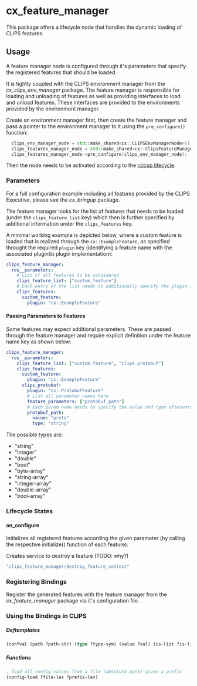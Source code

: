 # cx_feature_manager
This package offers a lifecycle node that handles the dynamic loading of CLIPS features.

## Usage
A feature manager node is configured through it's parameters that specify the registered features that should be loaded.

It is tightly coupled with the CLIPS environment manager from the *cx_clips_env_manager* package.
The feature manager is responsible for loading and unloading of features as well as providing interfaces to load and unload features. These interfaces are provided to the environments provided by the environment manager.

Create an environment manager first, then create the feature manager and pass a pointer to the environment manager to it using the `pre_configure()` function:
```c++
  clips_env_manager_node = std::make_shared<cx::CLIPSEnvManagerNode>();
  clips_features_manager_node = std::make_shared<cx::ClipsFeatureManager>();
  clips_features_manager_node->pre_configure(clips_env_manager_node);
```

Then the node needs to be activated according to the [rclcpp lifecycle](https://docs.ros.org/en/rolling/Tutorials/Demos/Managed-Nodes.html).
### Parameters
For a full configuration example including all features provided by the CLIPS Executive, please see the *cx_bringup* package.

The feature manager looks for the list of features that needs to be loaded (under the `clips_feature_list` key) which then is further specified by additional information under the `clips_features` key.

A minimal working example is depicted below, where a custom feature is loaded that is realized through the `cx::ExampleFeature`, as specified throught the required `plugin` key (identifying a feature name with the associated pluginlib plugin implementation):
```yaml
clips_feature_manager:
  ros__parameters:
    # List of all features to be considered
    clips_feature_list: ["custom_feature"]
    # Each entry of the list needs to additionally specify the plugin implementation
    clips_features:
      custom_feature:
        plugin: "cx::ExampleFeature"
```

#### Passing Parameters to Features
Some features may expect additional parameters. These are passed through the feature manager and require explicit definition under the feature name key as shown below:
```yaml
clips_feature_manager:
  ros__parameters:
    clips_feature_list: ["custom_feature", "clips_protobuf"]
    clips_features:
      custom_feature:
        plugin: "cx::ExampleFeature"
      clips_protobuf:
        plugin: "cx::ProtobufFeature"
        # List all parameter names here
        feature_parameters: ["protobuf_path"]
        # Each param name needs to specify the value and type afterwards
        protobuf_path:
          value: "proto"
          type: "string"
```
The possible types are:
 - "string"
 - "integer"
 - "double"
 - "bool"
 - "byte-array"
 - "string-array"
 - "integer-array"
 - "double-array"
 - "bool-array"

### Lifecycle States
#### on_configure
Initializes all registered features according the given parameter (by calling the respective initialize() function of each feature).

Creates service to destroy a feature (TODO: why?)
```c++
"clips_feature_manager/destroy_feature_context"
```

### Registering Bindings
Register the generated features with the feature manager from the *cx_feature_manager* package via it's configuration file.

### Using the Bindings in CLIPS

##### Deftemplates
```lisp
(confval (path ?path-str) (type ?type-sym) (value ?val) (is-list ?is-list-sym) (list-value ?list-val))
```

##### Functions
```lisp
; load all config values from a file (absolute path) given a prefix
(config-load ?file-lex ?prefix-lex)
```
